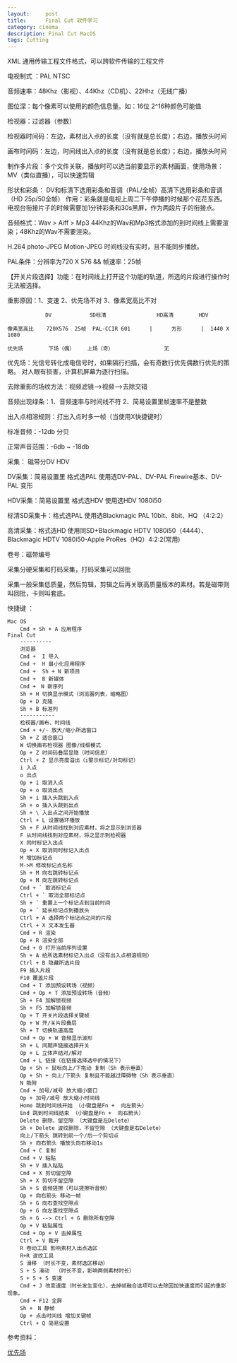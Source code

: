 ```yaml
---
layout:     post
title:      Final Cut 软件学习
category: cinema
description: Final Cut MacOS
tags: Cutting
---
```


XML 通用传输工程文件格式，可以跨软件传输的工程文件

电视制式 ：PAL NTSC

音频速率：48Khz（影视）、44Khz（CD机）、22Hhz（无线广播）

图位深：每个像素可以使用的颜色信息量。如：16位 2^16种颜色可能值

检视器：过滤器（参数）

检视器时间码：左边，素材出入点的长度（没有就是总长度）；右边，播放头时间

画布时间码：左边，时间线出入点的长度（没有就是总长度）；右边，播放头时间

制作多片段：多个文件关联，播放时可以选当前要显示的素材画面，使用场景：MV（类似直播），可以快速剪辑

形状和彩条： DV和标清下选用彩条和音调（PAL/全帧）高清下选用彩条和音调（HD 25p/50全帧）
作用：彩条就是电视上周二下午停播的时候那个花花东西。电视台衔接片子的时候需要加1分钟彩条和30s黑屏，作为两段片子的衔接点。

音频格式：Wav > Aiff > Mp3 44Khz的Wav和Mp3格式添加的到时间线上需要渲染；48Khz的Wav不需要渲染。

H.264 photo-JPEG Motion-JPEG 时间线没有实时，且不能同步播放。

PAL条件：分辨率为720 X 576 && 帧速率：25帧

【开关片段选择】功能：在时间线上打开这个功能的轨道，所选的片段进行操作时无法被选择。

重影原因：1、变速 2、优先场不对 3、像素宽高比不对

    			DV            SD标清                HD高清        HDV

	像素宽高比 	 720X576  25帧  PAL-CCIR 601      |      方形      |  1440 X 1080

	优先场        下场（偶）    上场（奇）				 无
 
优先场：光信号转化成电信号时，如果隔行扫描，会有奇数行优先偶数行优先的策略。
对人眼有损害，计算机屏幕为逐行扫描。

去除重影的场纹方法：视频滤镜-->视频-->去除交错

音频出现绿条：1、音频速率与时间线不符 2、简易设置里帧速率不是整数

出入点相溶规则：打出入点时多一帧（当使用X快捷键时）

标准音频：-12db 分贝

正常声音范围：-6db ~ -18db

采集： 磁带分DV HDV 

DV采集：简易设置里 格式选PAL 使用选DV-PAL、DV-PAL Firewire基本、DV-PAL 变形

HDV采集：简易设置里 格式选HDV 使用选HDV 1080i50

标清SD采集卡：格式选PAL 使用选Blackmagic PAL 10bit、8bit、HQ （4:2:2）

高清采集：格式选HD 使用同SD+Blackmagic HDTV 1080i50（4444）、Blackmagic HDTV 1080i50-Apple ProRes（HQ）4:2:2(常用)

卷号：磁带编号

采集分硬采集和打码采集，打码采集可以回批

采集一般采集低质量，然后剪辑，剪辑之后再关联高质量版本的素材。若是磁带则叫回批，卡则叫套底。


快捷键 ：

	Mac OS
		Cmd + Sh + A 应用程序
	Final Cut
		----------
		浏览器
		Cmd +  I 导入 
		Cmd +  H 最小化应用程序 
		Cmd +  Sh + N 新项目
		Cmd +  B 新媒体
		Cmd +　N 新序列
		Sh + H 切换显示模式（浏览器列表，缩略图）
		Op + D 克隆
		Sh + B 标准列
		-----------
		检视器/画布、时间线
		Cmd + +/- 放大/缩小所选窗口
		Sh + Z 适合窗口
		W 切换画布检视器 图像/线框模式
		Op + Z 时间码叠层显隐（时间信息）
		Ctrl + Z 显示亮度溢出（i警示标记/对勾标记）
		i 入点 
		o 出点
		Op + i 取消入点 
		Op + o 取消出点 
		Sh + i 插入头跳到入点 
		Sh + o 插入头跳到出点 
		Sh + \ 入出点之间开始播放
		Ctrl + L 设置循环播放
		Sh + F 从时间线找到对应素材，将之显示到浏览器
		F 从时间线找到对应素材，将之显示到检视器
		X 同时标记入出点
		Op + X 取消同时标记入出点
		M 增加标记点
		M->M 修改标记点名称
		Sh + M 向右跳转标记点
		Op + M 向左跳转标记点
		Cmd + ` 取消标记点
		Ctrl + ` 取消全部标记点
		Sh + ` 重置上一个标记点到当前时间
		Op + ` 延长标记点到播放头
		Ctrl + A 选择两个标记点之间的片段
		Ctrl + X 文本发生器
		Cmd + R 渲染
		Op + R 渲染全部
        Cmd + 0 打开当前序列设置
        Sh + A 给所选素材标记入出点（没有出入点相溶规则）
        Ctrl + B 隐藏所选片段
        F9 插入片段
        F10 覆盖片段
        Cmd + T 添加预设转场（视频）
        Cmd + Op + T 添加预设转场（音频）
        Sh + F4 加解锁视频
        Sh + F5 加解锁音频
        Op + T 开关片段选择关键帧
        Op + W 开/关片段叠层
        Sh + T 切换轨道高度
        Cmd + Op + W 音频显示波形
        Sh + L 同期声链接选择开关
        Op + L 立体声结对/解对
        Cmd + L 链接（在链接选择选中的情况下）
        Op + Sh + 鼠标向上/下拖动 复制（Sh 表示垂直）
        Op + Sh + 向上/下箭头 复制且不能越过障碍物（Sh 表示垂直）
        N 吸附
        Cmd + 加号/减号 放大缩小窗口
        Op + 加号/减号 放大缩小时间线
        Home 跳到时间线开始 （小键盘是Fn +  向左箭头）
        End 跳到时间线结束 （小键盘是Fn +  向右箭头）
        Delete 删除，留空隙 （大键盘是左Delete）
        Sh + Delete 波纹删除，不留空隙 （大键盘是右Delete）
        向上/下箭头 跳转到前一个/后一个剪切点
        Sh + 向右箭头 播放头向右移动1s
        Cmd + C 复制
        Cmd + V 粘贴
        Sh + V 插入粘贴
        Cmd + X 剪切留空隙
        Sh + X 剪切不留空隙
        Sh + S 音频搓擦（可以搓擦听音频）
        Op + 向右箭头 移动一帧
        Sh + G 向右查找空隙点
        Op + G 向左查找空隙点
        Sh + G --> Ctrl + G 删除所有空隙
        Op + V 粘贴属性
        Cmd + Op + V 去掉属性
        Ctrl + V 裁开 
        R 卷动工具 影响素材入出点选区
        R+R 波纹工具 
        S 滑移 （时长不变，素材选区移动）
        S + S 滑动  （时长不变，影响两侧素材时长）
        S + S + S 变速
        Cmd + J 改变速度（时长发生变化），去掉帧融合选项可以去除因加快速度而引起的重影现象。
        Cmd + F12 全屏
        Sh +　N 静帧
        Op + 点击时间线 增加关键帧
        Ctrl + Q 简易设置


参考资料：

[优先场](http://blog.sina.com.cn/s/blog_541fd7b90100cmxe.html)